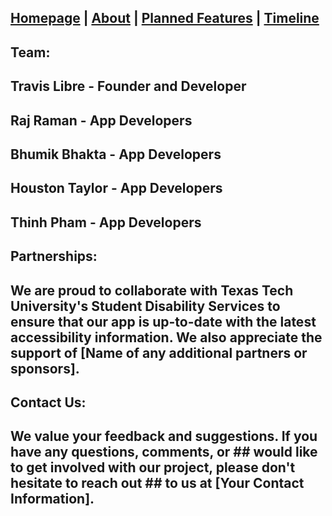 ## [Homepage](index.md) | [About](about.md) | [Planned Features](features.md) | [Timeline](timeline.md)



## Team:

## Travis Libre - Founder and Developer
## Raj Raman - App Developers
## Bhumik Bhakta - App Developers
## Houston Taylor - App Developers
## Thinh Pham - App Developers
## Partnerships:
## We are proud to collaborate with Texas Tech University's Student Disability Services to ensure that our app is up-to-date with the latest accessibility information. We also appreciate the support of [Name of any additional partners or sponsors].

## Contact Us:
## We value your feedback and suggestions. If you have any questions, comments, or ## would like to get involved with our project, please don't hesitate to reach out ## to us at [Your Contact Information].

